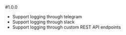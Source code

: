 #1.0.0

- Support logging through telegram
- Support logging through slack
- Support logging through custom REST API endpoints